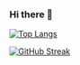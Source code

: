 ### Hi there 👋

[![Top Langs](https://github-readme-stats.vercel.app/api/top-langs/?username=bialas0&layout=compact&theme=tokyonight)](https://github.com/anuraghazra/github-readme-stats)

[![GitHub Streak](https://streak-stats.demolab.com/?user=bialas0)](https://git.io/streak-stats)
